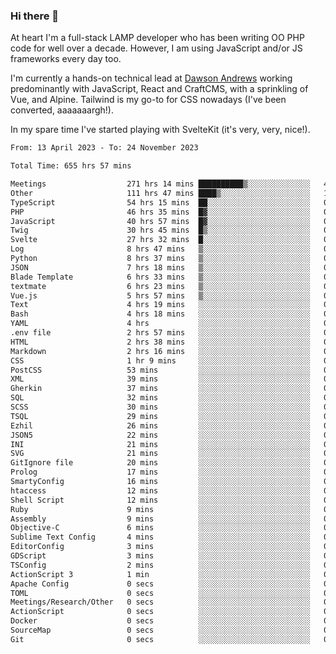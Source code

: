 ### Hi there 👋

<!--
**JamesNock/JamesNock** is a ✨ _special_ ✨ repository because its `README.md` (this file) appears on your GitHub profile.

Here are some ideas to get you started:

- 🔭 I’m currently working on ...
- 🌱 I’m currently learning ...
- 👯 I’m looking to collaborate on ...
- 🤔 I’m looking for help with ...
- 💬 Ask me about ...
- 📫 How to reach me: ...
- 😄 Pronouns: ...
- ⚡ Fun fact: ...
-->
At heart I'm a full-stack LAMP developer who has been writing OO PHP code for well over a decade. However, I am using JavaScript and/or JS frameworks every day too.

I'm currently a hands-on technical lead at [Dawson Andrews](https://www.dawsonandrews.com/) working predominantly with JavaScript, React and CraftCMS, with a sprinkling of Vue, and Alpine. Tailwind is my go-to for CSS nowadays (I've been converted, aaaaaaargh!).

In my spare time I've started playing with SvelteKit (it's very, very, nice!).

<!--START_SECTION:waka-->

```txt
From: 13 April 2023 - To: 24 November 2023

Total Time: 655 hrs 57 mins

Meetings                  271 hrs 14 mins ██████████▒░░░░░░░░░░░░░░   41.37 %
Other                     111 hrs 47 mins ████▒░░░░░░░░░░░░░░░░░░░░   17.05 %
TypeScript                54 hrs 15 mins  ██░░░░░░░░░░░░░░░░░░░░░░░   08.27 %
PHP                       46 hrs 35 mins  █▓░░░░░░░░░░░░░░░░░░░░░░░   07.11 %
JavaScript                40 hrs 57 mins  █▓░░░░░░░░░░░░░░░░░░░░░░░   06.25 %
Twig                      30 hrs 45 mins  █▒░░░░░░░░░░░░░░░░░░░░░░░   04.69 %
Svelte                    27 hrs 32 mins  █░░░░░░░░░░░░░░░░░░░░░░░░   04.20 %
Log                       8 hrs 47 mins   ▒░░░░░░░░░░░░░░░░░░░░░░░░   01.34 %
Python                    8 hrs 37 mins   ▒░░░░░░░░░░░░░░░░░░░░░░░░   01.31 %
JSON                      7 hrs 18 mins   ▒░░░░░░░░░░░░░░░░░░░░░░░░   01.11 %
Blade Template            6 hrs 33 mins   ▒░░░░░░░░░░░░░░░░░░░░░░░░   01.00 %
textmate                  6 hrs 23 mins   ▒░░░░░░░░░░░░░░░░░░░░░░░░   00.97 %
Vue.js                    5 hrs 57 mins   ▒░░░░░░░░░░░░░░░░░░░░░░░░   00.91 %
Text                      4 hrs 19 mins   ░░░░░░░░░░░░░░░░░░░░░░░░░   00.66 %
Bash                      4 hrs 18 mins   ░░░░░░░░░░░░░░░░░░░░░░░░░   00.66 %
YAML                      4 hrs           ░░░░░░░░░░░░░░░░░░░░░░░░░   00.61 %
.env file                 2 hrs 57 mins   ░░░░░░░░░░░░░░░░░░░░░░░░░   00.45 %
HTML                      2 hrs 38 mins   ░░░░░░░░░░░░░░░░░░░░░░░░░   00.40 %
Markdown                  2 hrs 16 mins   ░░░░░░░░░░░░░░░░░░░░░░░░░   00.35 %
CSS                       1 hr 9 mins     ░░░░░░░░░░░░░░░░░░░░░░░░░   00.18 %
PostCSS                   53 mins         ░░░░░░░░░░░░░░░░░░░░░░░░░   00.14 %
XML                       39 mins         ░░░░░░░░░░░░░░░░░░░░░░░░░   00.10 %
Gherkin                   37 mins         ░░░░░░░░░░░░░░░░░░░░░░░░░   00.10 %
SQL                       32 mins         ░░░░░░░░░░░░░░░░░░░░░░░░░   00.08 %
SCSS                      30 mins         ░░░░░░░░░░░░░░░░░░░░░░░░░   00.08 %
TSQL                      29 mins         ░░░░░░░░░░░░░░░░░░░░░░░░░   00.08 %
Ezhil                     26 mins         ░░░░░░░░░░░░░░░░░░░░░░░░░   00.07 %
JSON5                     22 mins         ░░░░░░░░░░░░░░░░░░░░░░░░░   00.06 %
INI                       21 mins         ░░░░░░░░░░░░░░░░░░░░░░░░░   00.06 %
SVG                       21 mins         ░░░░░░░░░░░░░░░░░░░░░░░░░   00.05 %
GitIgnore file            20 mins         ░░░░░░░░░░░░░░░░░░░░░░░░░   00.05 %
Prolog                    17 mins         ░░░░░░░░░░░░░░░░░░░░░░░░░   00.04 %
SmartyConfig              16 mins         ░░░░░░░░░░░░░░░░░░░░░░░░░   00.04 %
htaccess                  12 mins         ░░░░░░░░░░░░░░░░░░░░░░░░░   00.03 %
Shell Script              12 mins         ░░░░░░░░░░░░░░░░░░░░░░░░░   00.03 %
Ruby                      9 mins          ░░░░░░░░░░░░░░░░░░░░░░░░░   00.02 %
Assembly                  9 mins          ░░░░░░░░░░░░░░░░░░░░░░░░░   00.02 %
Objective-C               6 mins          ░░░░░░░░░░░░░░░░░░░░░░░░░   00.02 %
Sublime Text Config       4 mins          ░░░░░░░░░░░░░░░░░░░░░░░░░   00.01 %
EditorConfig              3 mins          ░░░░░░░░░░░░░░░░░░░░░░░░░   00.01 %
GDScript                  3 mins          ░░░░░░░░░░░░░░░░░░░░░░░░░   00.01 %
TSConfig                  2 mins          ░░░░░░░░░░░░░░░░░░░░░░░░░   00.01 %
ActionScript 3            1 min           ░░░░░░░░░░░░░░░░░░░░░░░░░   00.00 %
Apache Config             0 secs          ░░░░░░░░░░░░░░░░░░░░░░░░░   00.00 %
TOML                      0 secs          ░░░░░░░░░░░░░░░░░░░░░░░░░   00.00 %
Meetings/Research/Other   0 secs          ░░░░░░░░░░░░░░░░░░░░░░░░░   00.00 %
ActionScript              0 secs          ░░░░░░░░░░░░░░░░░░░░░░░░░   00.00 %
Docker                    0 secs          ░░░░░░░░░░░░░░░░░░░░░░░░░   00.00 %
SourceMap                 0 secs          ░░░░░░░░░░░░░░░░░░░░░░░░░   00.00 %
Git                       0 secs          ░░░░░░░░░░░░░░░░░░░░░░░░░   00.00 %
```

<!--END_SECTION:waka-->
